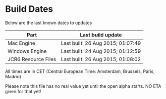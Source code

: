 # Build Dates

Below are the last known dates to updates

Part | Last build update
-----|-----
Mac Engine | Last built: 26 Aug 2015; 01:07:49
Windows Engine | Last built: 24 Aug 2015; 01:12:59
JCR6 Resource Files | Last built: 26 Aug 2015; 01:08:02
All times are in CET (Central European Time: Amsterdam, Brussels, Paris, Madrid)


Please note this file has no real value yet until the open alpha starts. NO ETA given for that yet!
